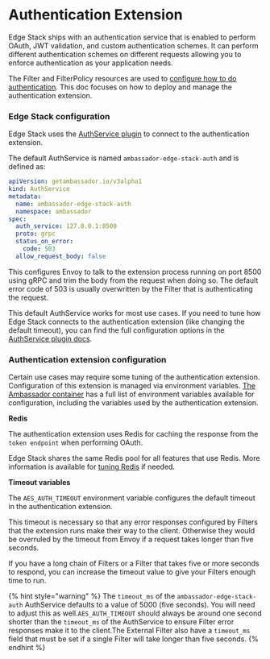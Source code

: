 # Authentication Extension

Edge Stack ships with an authentication service that is enabled to perform OAuth, JWT validation, and custom authentication schemes. It can perform different authentication schemes on different requests allowing you to enforce authentication as your application needs.

The Filter and FilterPolicy resources are used to [configure how to do authentication](../../technical-reference/filters/using-filters-and-filterpolicies.md). This doc focuses on how to deploy and manage the authentication extension.

### Edge Stack configuration

Edge Stack uses the [AuthService plugin](../../technical-reference/plug-in-services/authentication-service.md) to connect to the authentication extension.

The default AuthService is named `ambassador-edge-stack-auth` and is defined as:

```yaml
apiVersion: getambassador.io/v3alpha1
kind: AuthService
metadata:
  name: ambassador-edge-stack-auth
  namespace: ambassador
spec:
  auth_service: 127.0.0.1:8500
  proto: grpc
  status_on_error:
    code: 503
  allow_request_body: false
```

This configures Envoy to talk to the extension process running on port 8500 using gRPC and trim the body from the request when doing so. The default error code of 503 is usually overwritten by the Filter that is authenticating the request.

This default AuthService works for most use cases. If you need to tune how Edge Stack connects to the authentication extension (like changing the default timeout), you can find the full configuration options in the [AuthService plugin docs](../../technical-reference/plug-in-services/authentication-service.md).

### Authentication extension configuration

Certain use cases may require some tuning of the authentication extension. Configuration of this extension is managed via environment variables. [The Ambassador container](../deployment/ambassador-edge-stack-environment-variables-and-ports.md) has a full list of environment variables available for configuration, including the variables used by the authentication extension.

**Redis**

The authentication extension uses Redis for caching the response from the `token endpoint` when performing OAuth.

Edge Stack shares the same Redis pool for all features that use Redis. More information is available for [tuning Redis](../deployment/ambassador-edge-stack-and-redis.md) if needed.

**Timeout variables**

The `AES_AUTH_TIMEOUT` environment variable configures the default timeout in the authentication extension.

This timeout is necessary so that any error responses configured by Filters that the extension runs make their way to the client. Otherwise they would be overruled by the timeout from Envoy if a request takes longer than five seconds.

If you have a long chain of Filters or a Filter that takes five or more seconds to respond, you can increase the timeout value to give your Filters enough time to run.

{% hint style="warning" %}
The `timeout_ms` of the `ambassador-edge-stack-auth` AuthService defaults to a value of 5000 (five seconds). You will need to adjust this as well.`AES_AUTH_TIMEOUT` should always be around one second shorter than the `timeout_ms` of the AuthService to ensure Filter error responses make it to the client.The External Filter also have a `timeout_ms` field that must be set if a single Filter will take longer than five seconds.
{% endhint %}
